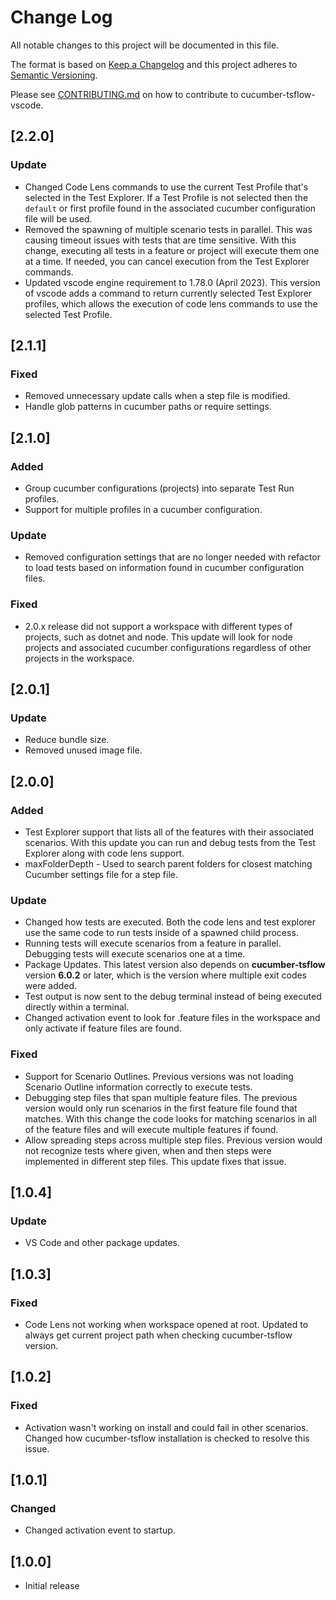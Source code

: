 # Change Log

All notable changes to this project will be documented in this file.

The format is based on [Keep a Changelog](http://keepachangelog.com/)
and this project adheres to [Semantic Versioning](http://semver.org/).

Please see [CONTRIBUTING.md](CONTRIBUTE.md) on how to contribute to cucumber-tsflow-vscode.

## [2.2.0]

### Update

- Changed Code Lens commands to use the current Test Profile that's selected in the Test Explorer. If a Test Profile is not selected then the `default` or first profile found in the associated cucumber configuration file will be used.
- Removed the spawning of multiple scenario tests in parallel. This was causing timeout issues with tests that are time sensitive. With this change, executing all tests in a feature or project will execute them one at a time. If needed, you can cancel execution from the Test Explorer commands.
- Updated vscode engine requirement to 1.78.0 (April 2023). This version of vscode adds a command to return currently selected Test Explorer profiles, which allows the execution of code lens commands to use the selected Test Profile.

## [2.1.1]

### Fixed

- Removed unnecessary update calls when a step file is modified.
- Handle glob patterns in cucumber paths or require settings.

## [2.1.0]

### Added

- Group cucumber configurations (projects) into separate Test Run profiles.
- Support for multiple profiles in a cucumber configuration.

### Update

- Removed configuration settings that are no longer needed with refactor to load tests based on information found in cucumber configuration files.

### Fixed

- 2.0.x release did not support a workspace with different types of projects, such as dotnet and node. This update will look for node projects and associated cucumber configurations regardless of other projects in the workspace.

## [2.0.1]

### Update

- Reduce bundle size.
- Removed unused image file.

## [2.0.0]

### Added

- Test Explorer support that lists all of the features with their associated scenarios. With this update you can run and debug tests from the Test Explorer along with code lens support.
- maxFolderDepth - Used to search parent folders for closest matching Cucumber settings file for a step file.

### Update

- Changed how tests are executed. Both the code lens and test explorer use the same code to run tests inside of a spawned child process.
- Running tests will execute scenarios from a feature in parallel. Debugging tests will execute scenarios one at a time.
- Package Updates. This latest version also depends on **cucumber-tsflow** version **6.0.2** or later, which is the version where multiple exit codes were added.
- Test output is now sent to the debug terminal instead of being executed directly within a terminal.
- Changed activation event to look for .feature files in the workspace and only activate if feature files are found.

### Fixed

- Support for Scenario Outlines. Previous versions was not loading Scenario Outline information correctly to execute tests.
- Debugging step files that span multiple feature files. The previous version would only run scenarios in the first feature file found that matches. With this change the code looks for matching scenarios in all of the feature files and will execute multiple features if found.
- Allow spreading steps across multiple step files. Previous version would not recognize tests where given, when and then steps were implemented in different step files. This update fixes that issue.

## [1.0.4]

### Update

- VS Code and other package updates.

## [1.0.3]

### Fixed

- Code Lens not working when workspace opened at root. Updated to always get current project path when checking cucumber-tsflow version.

## [1.0.2]

### Fixed

- Activation wasn't working on install and could fail in other scenarios. Changed how cucumber-tsflow installation is checked to resolve this issue.

## [1.0.1]

### Changed

- Changed activation event to startup.

## [1.0.0]

- Initial release
